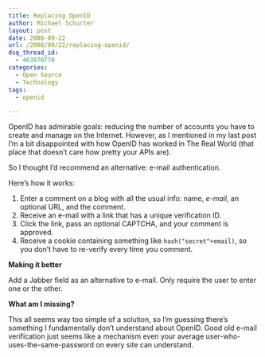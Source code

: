 ```yaml
---
title: Replacing OpenID
author: Michael Schurter
layout: post
date: 2008-09-22
url: /2008/09/22/replacing-openid/
dsq_thread_id:
  - 463870770
categories:
  - Open Source
  - Technology
tags:
  - openid

---
```

OpenID has admirable goals: reducing the number of accounts you have to create and manage on the Internet. However, as I mentioned in my last post I&#8217;m a bit disappointed with how OpenID has worked in The Real World (that place that doesn&#8217;t care how pretty your APIs are).

So I thought I&#8217;d recommend an alternative: e-mail authentication.

Here&#8217;s how it works:

  1. Enter a comment on a blog with all the usual info: name, _e-mail_, an optional URL, and the comment.
  2. Receive an e-mail with a link that has a unique verification ID.
  3. Click the link, pass an optional CAPTCHA, and your comment is approved.
  4. Receive a cookie containing something like `hash("secret"+email)`, so you don&#8217;t have to re-verify every time you comment.

**Making it better**

Add a Jabber field as an alternative to e-mail. Only require the user to enter one or the other.

**What am I missing?**

This all seems way too simple of a solution, so I&#8217;m guessing there&#8217;s something I fundamentally don&#8217;t understand about OpenID. Good old e-mail verification just seems like a mechanism even your average user-who-uses-the-same-password on every site can understand.